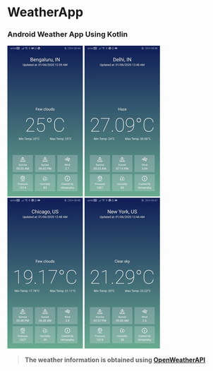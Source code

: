 # WeatherApp

### Android Weather App Using Kotlin

![](screenshots/bengaluru.jpg)
![](screenshots/delhi.jpg)
![](screenshots/chicago.jpg)
![](screenshots/new_york.jpg)

> **The weather information is obtained using [OpenWeatherAPI](https://openweathermap.org/)**

